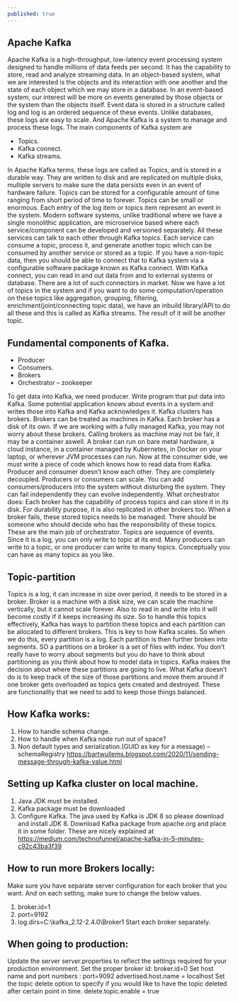```yaml
---
published: true
---
```

## Apache Kafka

Apache Kafka is a high-throughput, low-latency event processing system designed to handle millions of data feeds per second. It has the capability to store, read and analyze streaming data.
In an object-based system, what we are interested is the objects and its interaction with one another and the state of each object which we may store in a database. In an event-based system, our interest will be more on events generated by those objects or the system than the objects itself. Event data is stored in a structure called log and log is an ordered sequence of these events. Unlike databases, these logs are easy to scale. And Apache Kafka is a system to manage and process these logs.
The main components of Kafka system are

- Topics.
- Kafka connect.
- Kafka streams.

In Apache Kafka terms, these logs are called as Topics, and is stored in a durable way. They are written to disk and are replicated on multiple disks, multiple servers to make sure the data persists even in an event of hardware failure. Topics can be stored for a configurable amount of time ranging from short period of time to forever. Topics can be small or enormous. Each entry of the log item or topics item represent an event in the system.
Modern software systems, unlike traditional where we have a single monolithic application, are microservice based where each service/component can be developed and versioned separately. All these services can talk to each other through Kafka topics. Each service can consume a topic, process it, and generate another topic which can be consumed by another service or stored as a topic.
If you have a non-topic data, then you should be able to connect that to Kafka system via a configurable software package known as Kafka connect. With Kafka connect, you can read in and out data from and to external systems or database. There are a lot of such connectors in market.
Now we have a lot of topics in the system and if you want to do some computation/operation on these topics like aggregation, grouping, filtering, enrichment(joint/connecting topic data), we have an inbuild library/API to do all these and this is called as Kafka streams. The result of it will be another topic.

## Fundamental components of Kafka.
- Producer
- Consumers.
- Brokers
- Orchestrator – zookeeper


To get data into Kafka, we need producer. Write program that put data into Kafka. Some potential application knows about events in a system and writes those into Kafka and Kafka acknowledges it.
Kafka clusters has brokers. Brokers can be treated as machines in Kafka. Each broker has a disk of its own. If we are working with a fully managed Kafka, you may not worry about these brokers. Calling brokers as machine may not be fair, it may be a container aswell. A broker can run on bare metal hardware, a cloud instance, in a container managed by Kubernetes, in Docker on your laptop, or wherever JVM processes can run.
Now at the consumer side, we must write a piece of code which knows how to read data from Kafka.
Producer and consumer doesn’t know each other. They are completely decoupled. Producers or consumers can scale. You can add consumers/producers into the system without disturbing the system. They can fail independently they can evolve independently.
What orchestrator does: Each broker has the capability of process topics and can store it in its disk. For durability purpose, it is also replicated in other brokers too. When a broker fails, these stored topics needs to be managed. There should be someone who should decide who has the responsibility of these topics. These are the main job of orchestrator.
Topics are sequence of events. Since it is a log, you can only write to topic at its end. Many producers can write to a topic, or one producer can write to many topics. Conceptually you can have as many topics as you like.

## Topic-partition
 Topics is a log, it can increase in size over period, it needs to be stored in a broker. Broker is a machine with a disk size, we can scale the machine vertically, but it cannot scale forever. Also to read in and write into it will become costly if it keeps increasing its size. So to handle this topics effectively, Kafka has ways to partition these topics and each partition can be allocated to different brokers. This is key to how Kafka scales. So when we do this, every partition is a log. 
Each partition is then further broken into segments. SO a partitions on a broker  is a set of files with index. You don’t really have to worry about segments but you do have to think about partitioning as you think about how to model data in topics. Kafka makes the decision about where these partitions are going to live.
What Kafka doesn’t do is to keep track of the size of those partitions and move them around if one broker gets overloaded as topics gets created and destroyed. These are functionality that we need to add to keep those things balanced.

## How Kafka works:
1.	How to handle schema change.
2.	How to handle when Kafka node run out of space?
3.	Non default types and serialization.(GUID as key for a message) – schemaRegistry https://bartwullems.blogspot.com/2020/11/sending-message-through-kafka-value.html

## Setting up Kafka cluster on local machine.
1.	Java JDK must be installed.
2.	Kafka package must be downloaded
3.	Configure Kafka.
The java used by Kafka is JDK 8 so please download and install JDK 8.
Download Kafka package from apache.org and place it in some folder.
These are nicely explained at https://medium.com/technofunnel/apache-kafka-in-5-minutes-c92c43ba3f39

## How to run more Brokers locally:
Make sure you have separate server configuration for each broker that you want. And on each setting, make sure to change the below values.
1.	broker.id=1
2.	port=9192
3.	log.dirs=C:\kafka_2.12-2.4.0\Broker1
Start each broker separately.

## When going to production:
Update the server server.properties to reflect the settings required for your production environment.
Set the proper broker id: broker.id=0
Set host name and port numbers :
port=9092
advertised.host.name = localhost
Set the topic delete option to specify if you would like to have the topic deleted after certain point in time.
delete.topic.enable = true
